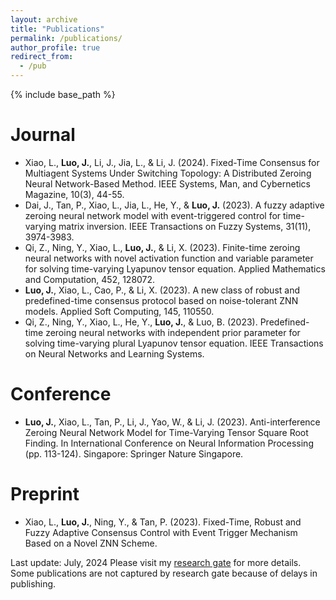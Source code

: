```yaml
---
layout: archive
title: "Publications"
permalink: /publications/
author_profile: true
redirect_from:
  - /pub
---
```


{% include base_path %}
<!-- APA REF -->

# Journal
* Xiao, L., **Luo, J.**, Li, J., Jia, L., & Li, J. (2024). Fixed-Time Consensus for Multiagent Systems Under Switching Topology: A Distributed Zeroing Neural Network-Based Method. IEEE Systems, Man, and Cybernetics Magazine, 10(3), 44-55.
* Dai, J., Tan, P., Xiao, L., Jia, L., He, Y., & **Luo, J.** (2023). A fuzzy adaptive zeroing neural network model with event-triggered control for time-varying matrix inversion. IEEE Transactions on Fuzzy Systems, 31(11), 3974-3983.
* Qi, Z., Ning, Y., Xiao, L., **Luo, J.**, & Li, X. (2023). Finite-time zeroing neural networks with novel activation function and variable parameter for solving time-varying Lyapunov tensor equation. Applied Mathematics and Computation, 452, 128072.
* **Luo, J.**, Xiao, L., Cao, P., & Li, X. (2023). A new class of robust and predefined-time consensus protocol based on noise-tolerant ZNN models. Applied Soft Computing, 145, 110550.
* Qi, Z., Ning, Y., Xiao, L., He, Y., **Luo, J.**, & Luo, B. (2023). Predefined-time zeroing neural networks with independent prior parameter for solving time-varying plural Lyapunov tensor equation. IEEE Transactions on Neural Networks and Learning Systems.

# Conference
* **Luo, J.**, Xiao, L., Tan, P., Li, J., Yao, W., & Li, J. (2023). Anti-interference Zeroing Neural Network Model for Time-Varying Tensor Square Root Finding. In International Conference on Neural Information Processing (pp. 113-124). Singapore: Springer Nature Singapore.

# Preprint
* Xiao, L., **Luo, J.**, Ning, Y., & Tan, P. (2023). Fixed-Time, Robust and Fuzzy Adaptive Consensus Control with Event Trigger Mechanism Based on a Novel ZNN Scheme.

Last update: July, 2024
Please visit my [research gate](https://www.researchgate.net/profile/Jiajie-Luo-7) for more details. Some publications are not captured by research gate because of delays in publishing.